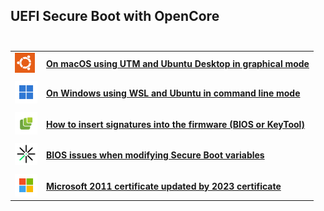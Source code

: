 ## UEFI Secure Boot with OpenCore<br><br>

<table>
  <tr>
    <td><img src="img/Ubuntu.png" width="32px"></td>
    <td><a href="guide/UTM%20Ubuntu%20VM%20on%20macOS.md"><b>On macOS using UTM and Ubuntu Desktop in graphical mode</b></td>
  </tr>
  <tr>
    <td></td>
    <td></td>
  </tr>
  <tr>
    <td><img src="img/Windows.png" width="36px"></td>
    <td><a href="guide/WSL%20Ubuntu%20VM%20on%20Windows.md"><b>On Windows using WSL and Ubuntu in command line mode</b></td>
  </tr>
  <tr>
    <td></td>
    <td></td>
  </tr>
  <tr>
    <td><img src="img/Microformats.png" width="36px"></td>
    <td><a href="guide/Insert%20keys%20into%20the%20firmware.md"><b>How to insert signatures into the firmware (BIOS or KeyTool)</b></td>
  </tr>
  <tr>
    <td></td>
    <td></td>
  </tr>
  <tr>
    <td><img src="img/Digidentity.png" width="36px"></td>
    <td><a href="guide/BIOS%20issues%20and%20possible%20fixes.md"><b>BIOS issues when modifying Secure Boot variables</b></td>
  </tr>
  <tr>
    <td></td>
    <td></td>
  </tr>
  <tr>
    <td><img src="img/Microsoft.png" width="36px"></td>
    <td><a href="guide/Windows%20UEFI%20CA%202023.md"><b>Microsoft 2011 certificate updated by 2023 certificate</b></td>
  </tr>
</table>

<!--
- [**On macOS using UTM and Ubuntu Desktop in graphical mode**](guide/UTM%20Ubuntu%20VM%20on%20macOS.md)<br><br>

- [**On Windows using WSL and Ubuntu in command line mode**](guide/WSL%20Ubuntu%20VM%20on%20Windows.md)<br><br>

- [**How to insert signatures into the firmware (BIOS or KeyTool)**](guide/Insert%20keys%20into%20the%20firmware.md)<br><br>

- [**BIOS issues when modifying Secure Boot variables**](guide/BIOS%20issues%20and%20possible%20fixes.md)<br><br>

- [**Microsoft 2011 certificate updated by 2023 certificate**](guide/Windows%20UEFI%20CA%202023.md)

-->




